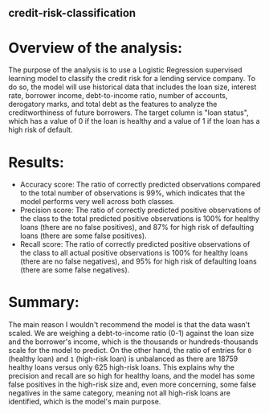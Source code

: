 ## credit-risk-classification

# Overview of the analysis:
The purpose of the analysis is to use a Logistic Regression supervised learning model to classify the credit risk for a lending service company. To do so, the model will use historical data that includes the loan size, interest rate, borrower income, debt-to-income ratio, number of accounts, derogatory marks, and total debt as the features to analyze the creditworthiness of future borrowers. The target column is "loan status", which has a value of 0 if the loan is healthy and a value of 1 if the loan has a high risk of default.

# Results: 
* Accuracy score: The ratio of correctly predicted observations compared to the total number of observations is 99%, which indicates that the model performs very well across both classes.
* Precision score: The ratio of correctly predicted positive observations of the class to the total predicted positive observations is 100% for healthy loans (there are no false positives), and 87% for high risk of defaulting loans (there are some false positives).
* Recall score: The ratio of correctly predicted positive observations of the class to all actual positive observations is 100% for healthy loans (there are no false negatives), and 95% for high risk of defaulting loans (there are some false negatives).

# Summary: 
The main reason I wouldn't recommend the model is that the data wasn't scaled. We are weighing a debt-to-income ratio (0-1) against the loan size and the borrower's income, which is the thousands or hundreds-thousands scale for the model to predict. On the other hand, the ratio of entries for `0` (healthy loan) and `1` (high-risk loan) is unbalanced as there are 18759 healthy loans versus only 625 high-risk loans. This explains why the precision and recall are so high for healthy loans, and the model has some false positives in the high-risk size and, even more concerning, some false negatives in the same category, meaning not all high-risk loans are identified, which is the model's main purpose.